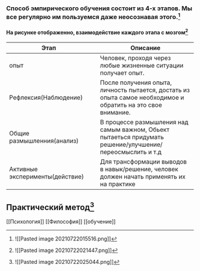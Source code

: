 ### Способ эмпирического обучения состоит из 4-х этапов. Мы все регулярно им пользуемся даже неосознавая этого.[^1]

#### На рисунке отображенно, взаимодействие каждого этапа с мозгом[^2]

Этап                        |   | Описание          
------------------------------- | - | ------------------
опыт              |   | Человек, проходя через любые жизненные ситуации получает опыт.
Рефлексия(Наблюдение)            |   | После получения опыта, личность пытается, достать из опыта самое необходимое и обратить на это свое внимание.   
Общие размышленния(анализ)          |   | В процессе размышления над самым важном, Обьект пытаеться придумать решение/улучшение/переосмыслить и т.д   
Активные эксперименты(действие) |   | Для трансформации выводов в навык/решение, человек должен начать применять их на практике

## Практический метод[^3]



[^1]:![[Pasted image 20210722015516.png]]


[^2]:![[Pasted image 20210722021447.png]]


[^3]:![[Pasted image 20210722025044.png]]

[[Психология]] [[Философия]] [[обучение]]